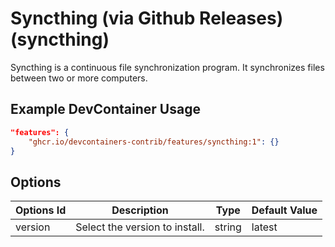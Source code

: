 
# Syncthing (via Github Releases) (syncthing)

Syncthing is a continuous file synchronization program. It synchronizes files between two or more computers.

## Example DevContainer Usage

```json
"features": {
    "ghcr.io/devcontainers-contrib/features/syncthing:1": {}
}
```

## Options

| Options Id | Description | Type | Default Value |
|-----|-----|-----|-----|
| version | Select the version to install. | string | latest |


